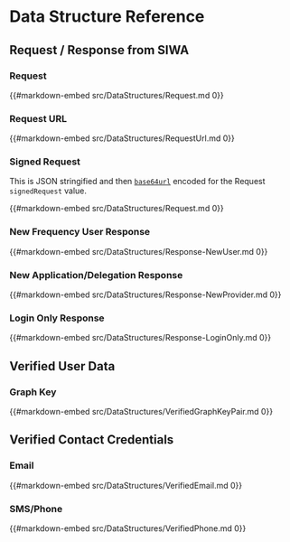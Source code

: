 # Data Structure Reference

## Request / Response from SIWA

### Request

{{#markdown-embed src/DataStructures/Request.md 0}}

### Request URL

{{#markdown-embed src/DataStructures/RequestUrl.md 0}}

### Signed Request

This is JSON stringified and then [`base64url`](https://datatracker.ietf.org/doc/html/rfc4648#section-5) encoded for the Request `signedRequest` value.

{{#markdown-embed src/DataStructures/Request.md 0}}

### New Frequency User Response

{{#markdown-embed src/DataStructures/Response-NewUser.md 0}}

### New Application/Delegation Response

{{#markdown-embed src/DataStructures/Response-NewProvider.md 0}}

### Login Only Response

{{#markdown-embed src/DataStructures/Response-LoginOnly.md 0}}

## Verified User Data

### Graph Key

{{#markdown-embed src/DataStructures/VerifiedGraphKeyPair.md 0}}

## Verified Contact Credentials

### Email

{{#markdown-embed src/DataStructures/VerifiedEmail.md 0}}

### SMS/Phone

{{#markdown-embed src/DataStructures/VerifiedPhone.md 0}}
